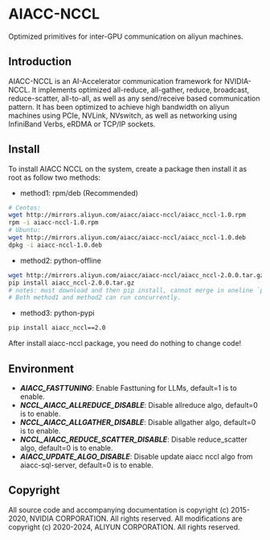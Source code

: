# AIACC-NCCL

Optimized primitives for inter-GPU communication on aliyun machines.

## Introduction

AIACC-NCCL is an AI-Accelerator communication framework for NVIDIA-NCCL.
It implements optimized all-reduce, all-gather, reduce, broadcast, reduce-scatter, all-to-all, as well as any send/receive based communication pattern.
It has been optimized to achieve high bandwidth on aliyun machines using PCIe, NVLink, NVswitch, as well as networking using InfiniBand Verbs, eRDMA or TCP/IP sockets.

## Install

To install AIACC NCCL on the system, create a package then install it as root as follow two methods:

- method1: rpm/deb (Recommended)
```sh
# Centos:
wget http://mirrors.aliyun.com/aiacc/aiacc-nccl/aiacc_nccl-1.0.rpm
rpm -i aiacc-nccl-1.0.rpm
# Ubuntu:
wget http://mirrors.aliyun.com/aiacc/aiacc-nccl/aiacc_nccl-1.0.deb
dpkg -i aiacc-nccl-1.0.deb
```
- method2: python-offline
```sh
wget http://mirrors.aliyun.com/aiacc/aiacc-nccl/aiacc_nccl-2.0.0.tar.gz
pip install aiacc_nccl-2.0.0.tar.gz
# notes: must download and then pip install, cannot merge in oneline `pip install aiacc_xxx_url` 
# Both method1 and method2 can run concurrently.
```

- method3: python-pypi
```sh
pip install aiacc_nccl==2.0
```

After install aiacc-nccl package, you need do nothing to change code!


## Environment

* ***AIACC_FASTTUNING***: Enable Fasttuning for LLMs, default=1 is to enable.
* ***NCCL_AIACC_ALLREDUCE_DISABLE***: Disable allreduce algo, default=0 is to enable.
* ***NCCL_AIACC_ALLGATHER_DISABLE***: Disable allgather algo, default=0 is to enable.
* ***NCCL_AIACC_REDUCE_SCATTER_DISABLE***: Disable reduce_scatter algo, default=0 is to enable.
* ***AIACC_UPDATE_ALGO_DISABLE***: Disable update aiacc nccl algo from aiacc-sql-server, default=0 is to enable.

## Copyright

All source code and accompanying documentation is copyright (c) 2015-2020, NVIDIA CORPORATION. All rights reserved.
All modifications are copyright (c) 2020-2024, ALIYUN CORPORATION. All rights reserved.
